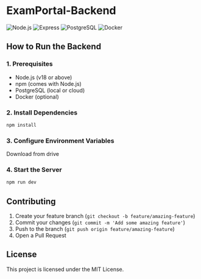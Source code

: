 # ExamPortal-Backend

![Node.js](https://img.shields.io/badge/Node.js-18.x-green?logo=node.js)
![Express](https://img.shields.io/badge/Express-4.x-blue?logo=express)
![PostgreSQL](https://img.shields.io/badge/PostgreSQL-15.x-blue?logo=postgresql)
![Docker](https://img.shields.io/badge/Docker-ready-blue?logo=docker)


## How to Run the Backend

### 1. Prerequisites

- Node.js (v18 or above)
- npm (comes with Node.js)
- PostgreSQL (local or cloud)
- Docker (optional)

### 2. Install Dependencies
```bash
npm install
```

### 3. Configure Environment Variables
Download from drive

### 4. Start the Server

```bash
npm run dev
```

## Contributing

1. Create your feature branch (`git checkout -b feature/amazing-feature`)
2. Commit your changes (`git commit -m 'Add some amazing feature'`)
3. Push to the branch (`git push origin feature/amazing-feature`)
4. Open a Pull Request

## License
This project is licensed under the MIT License.